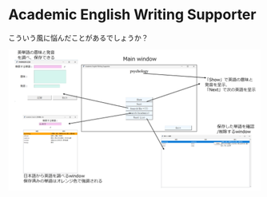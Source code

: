 # Academic English Writing Supporter
こういう風に悩んだことがあるでしょうか？



![sample picture](./pictures/example.PNG)
